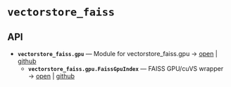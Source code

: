 # `vectorstore_faiss`

<!-- START doctoc generated TOC please keep comment here to allow auto update -->
<!-- END doctoc generated TOC please keep comment here to allow auto update -->

## API
- **`vectorstore_faiss.gpu`** — Module for vectorstore_faiss.gpu → [open](vscode://file//home/paul/kgfoundry/src/vectorstore_faiss/gpu.py:1:1) | [github](https://github.com/paul-heyse/kgfoundry/blob/bbe46d64bb20742ed5b90f0a5a2b129f408689dc/src/vectorstore_faiss/gpu.py#L1)
  - **`vectorstore_faiss.gpu.FaissGpuIndex`** — FAISS GPU/cuVS wrapper → [open](vscode://file//home/paul/kgfoundry/src/vectorstore_faiss/gpu.py:22:1) | [github](https://github.com/paul-heyse/kgfoundry/blob/bbe46d64bb20742ed5b90f0a5a2b129f408689dc/src/vectorstore_faiss/gpu.py#L22-L257)
